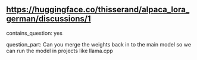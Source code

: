 ## https://huggingface.co/thisserand/alpaca_lora_german/discussions/1

contains_question: yes

question_part: Can you merge the weights back in to the main model so we can run the model in projects like llama.cpp